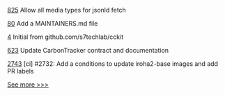 
[825](https://github.com/hyperledger-labs/business-partner-agent/pull/825) Allow all media types for jsonld fetch

[80](https://github.com/hyperledger-labs/perun-doc/pull/80) Add a MAINTAINERS.md file

[4](https://github.com/hyperledger-labs/cckit/pull/4) Initial from github.com/s7techlab/cckit

[623](https://github.com/hyperledger-labs/blockchain-carbon-accounting/pull/623) Update CarbonTracker contract and documentation

[2743](https://github.com/hyperledger/iroha/pull/2743) [ci] #2732: Add a conditions to update iroha2-base images and add PR labels


[See more >>>](https://start-here.hyperledger.org/pull-requests)
